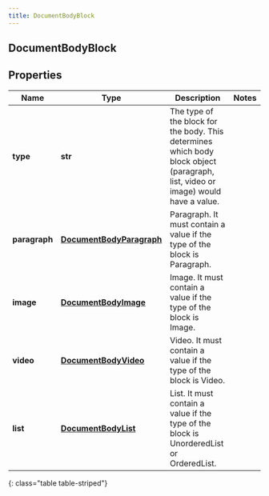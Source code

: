 ```yaml
---
title: DocumentBodyBlock
---
```

## DocumentBodyBlock

## Properties

|Name | Type | Description | Notes|
|------------ | ------------- | ------------- | -------------|
| **type** | **str** | The type of the block for the body. This determines which body block object (paragraph, list, video or image) would have a value. | |
| **paragraph** | [**DocumentBodyParagraph**](DocumentBodyParagraph.html) | Paragraph. It must contain a value if the type of the block is Paragraph. | |
| **image** | [**DocumentBodyImage**](DocumentBodyImage.html) | Image. It must contain a value if the type of the block is Image. | |
| **video** | [**DocumentBodyVideo**](DocumentBodyVideo.html) | Video. It must contain a value if the type of the block is Video. | |
| **list** | [**DocumentBodyList**](DocumentBodyList.html) | List. It must contain a value if the type of the block is UnorderedList or OrderedList. | |
{: class="table table-striped"}


